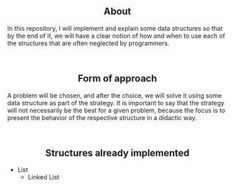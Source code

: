 <h2 align="center">About</h2>
<p>In this repository, I will implement and explain some data structures so that by the end of it, we will have a clear notion of how and when to use each of the structures that are often neglected by programmers.<p>
<br>

<h2 align="center">Form of approach</h2>
<p>A problem will be chosen, and after the choice, we will solve it using some data structure as part of the strategy. It is important to say that the strategy will not necessarily be the best for a given problem, because the focus is to present the behavior of the respective structure in a didactic way.</p>
<br>

<h2 align="center">Structures already implemented</h2>

- List
  - Linked List
